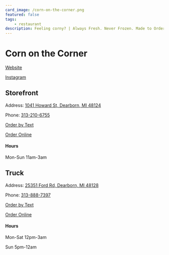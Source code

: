 ```yaml
---
card_image: /corn-on-the-corner.png
featured: false
tags:
    - restaurant
description: Feeling corny? | Always Fresh. Never Frozen. Made to Order.
---
```


# Corn on the Corner

[Website](https://www.cornonthecorner.com/)

[Instagram](https://www.instagram.com/cornonthecorner/)

## Storefront 

Address: [1041 Howard St, Dearborn, MI 48124](https://maps.app.goo.gl/QmKWrrSNwW1GvGDh8)

Phone: [313-210-6755](tel:313-210-6755)

[Order by Text](sms://+1313-210-6755) 

[Order Online](https://order.online/store/corn-on-the-corner-dearborn-28239726/?hideModal=true)

#### Hours

Mon-Sun 11am-3am

## Truck 

Address: [25351 Ford Rd, Dearborn, MI 48128](https://maps.app.goo.gl/68XRW1FTasxMU4Fe6)

Phone: [313-888-7397](tel:313-888-7397)

[Order by Text](sms://+1313-888-7397)

[Order Online](https://www.doordash.com/store/corn-on-the-corner-(food-truck)-dearborn-heights-2625597/)


#### Hours

Mon-Sat 12pm-3am

Sun 5pm-12am 